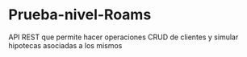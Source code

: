 # Prueba-nivel-Roams
API REST que permite hacer operaciones CRUD de clientes y simular hipotecas asociadas a los mismos
